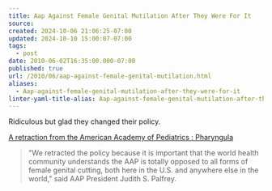 ```yaml
---
title: Aap Against Female Genital Mutilation After They Were For It
source: 
created: 2024-10-06 21:06:25-07:00
updated: 2024-10-10 15:00:07-07:00
tags:
  - post
date: 2010-06-02T16:35:00.000-07:00
published: true
url: /2010/06/aap-against-female-genital-mutilation.html
aliases:
  - Aap-against-female-genital-mutilation-after-they-were-for-it
linter-yaml-title-alias: Aap-against-female-genital-mutilation-after-they-were-for-it
---
```



Ridiculous but glad they changed their policy.  
  
[A retraction from the American Academy of Pediatrics : Pharyngula](https://scienceblogs.com/pharyngula/2010/05/a_retraction_from_the_american.php?utm_source=feedburner&utm_medium=feed&utm_campaign=Feed%3A+scienceblogs%2Fpharyngula+%28Pharyngula%29&utm_content=Google+Reader)  

> "We retracted the policy because it is important that the world health community understands the AAP is totally opposed to all forms of female genital cutting, both here in the U.S. and anywhere else in the world," said AAP President Judith S. Palfrey.